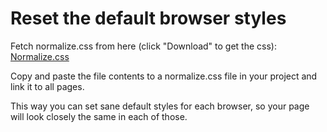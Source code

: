 # Reset the default browser styles

Fetch normalize.css from here (click "Download" to get the css):
[Normalize.css](https://necolas.github.io/normalize.css)

Copy and paste the file contents to a normalize.css file in your project
and link it to all pages.

This way you can set sane default styles for each browser, so your page 
will look closely the same in each of those.
